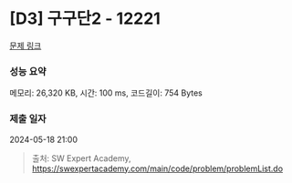 # [D3] 구구단2 - 12221 

[문제 링크](https://swexpertacademy.com/main/code/problem/problemDetail.do?contestProbId=AXpz3dravpQDFATi) 

### 성능 요약

메모리: 26,320 KB, 시간: 100 ms, 코드길이: 754 Bytes

### 제출 일자

2024-05-18 21:00



> 출처: SW Expert Academy, https://swexpertacademy.com/main/code/problem/problemList.do